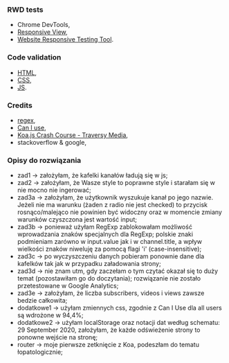 ### RWD tests
* Chrome DevTools,
* [Responsive View](http://responsiv.eu/),
* [Website Responsive Testing Tool](http://responsivetesttool.com/).

### Code validation
* [HTML](https://validator.w3.org/),
* [CSS](https://jigsaw.w3.org/css-validator/),
* [JS](https://validatejavascript.com/).

### Credits
* [regex](https://regex101.com/),
* [Can I use](https://www.caniuse.com/),
* [Koa.js Crash Course - Traversy Media](https://www.youtube.com/watch?v=z84uTk5zmak),
* stackoverflow & google,

### Opisy do rozwiązania
* zad1 -> założyłam, że kafelki kanałów ładują się w js;
* zad2 -> założyłam, że Wasze style to poprawne style i starałam się w nie mocno nie ingerować;
* zad3a -> założyłam, że użytkownik wyszukuje kanał po jego nazwie. Jeżeli nie ma warunku (żaden z radio nie jest checked) to przycisk rosnąco/malejąco nie powinien być widoczny oraz w momencie zmiany warunków czyszczona jest wartość input;
* zad3b -> ponieważ użyłam RegExp zablokowałam możliwość wprowadzania znaków specjalnych dla RegExp; polskie znaki podmieniam zarówno w input.value jak i w channel.title, a wpływ wielkości znaków niweluję za pomocą flagi 'i' (case-insensitive);
* zad3c -> po wyczyszczeniu danych pobieram ponownie dane dla kafelków tak jak w przypadku załadowania strony; 
* zad3d -> nie znam utm, gdy zaczełam o tym czytać okazał się to duży temat (pozostawiłam go do doczytania); rozwiązanie nie zostało przetestowane w Google Analytics; 
* zad3e -> założyłam, że liczba subscribers, videos i views zawsze bedzie całkowita;
* dodatkowe1 -> użyłam zmiennych css, zgodnie z Can I Use dla all users są wdrożone w 94,4%;
* dodatkowe2 -> użyłam localStorage oraz notacji dat według schematu: 29 September 2020, założyłam, że każde odświeżenie strony to ponowne wejście na stronę;
* router -> moje pierwsze zetknięcie z Koa, podeszłam do tematu łopatologicznie;